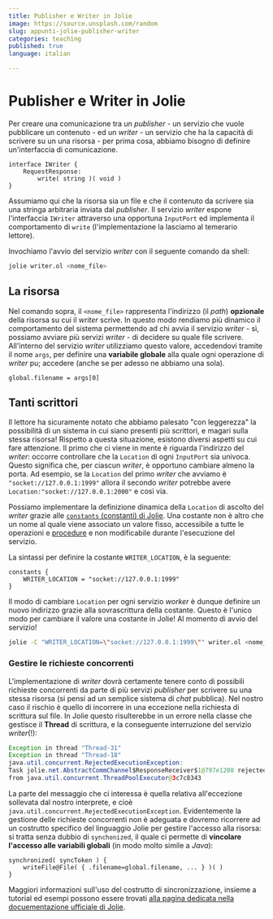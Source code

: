 ```yaml
---
title: Publisher e Writer in Jolie
image: https://source.unsplash.com/random
slug: appunti-jolie-publisher-writer
categories: teaching
published: true
language: italian

---
```


# Publisher e Writer in Jolie

Per creare una comunicazione tra un _publisher_ - un servizio che vuole pubblicare un contenuto - ed un _writer_ - un servizio che ha la capacità di scrivere su un una risorsa - per prima cosa, abbiamo bisogno di definire un'interfaccia di comunicazione.

```jolie
interface IWriter {
    RequestResponse:
        write( string )( void )
}
```

Assumiamo qui che la risorsa sia un file e che il contenuto da scrivere sia una stringa arbitraria inviata dal _publisher_. 
Il servizio _writer_ espone l'interfaccia `IWriter` attraverso una opportuna `InputPort` ed implementa il comportamento di `write` (l'implementazione la lasciamo al temerario lettore).

Invochiamo l'avvio del servizio _writer_ con il seguente comando da shell:

```bash
jolie writer.ol <nome_file>
```

## La risorsa

Nel comando sopra, il `<nome_file>` rappresenta l'indirizzo (il _path_) **opzionale** della risorsa su cui il _writer_ scrive. In questo modo rendiamo più dinamico il comportamento del sistema permettendo ad chi avvia il servizio _writer_ - sì, possiamo avviare più servizi _writer_ - di decidere su quale file scrivere.
All'interno del servizio _writer_ utilizziamo questo valore, accedendovi tramite il nome `args`, per definire una **variabile globale** alla quale ogni operazione di _writer_ pu; accedere (anche se per adesso ne abbiamo una sola).

```jolie
global.filename = args[0]
```

## Tanti scrittori

Il lettore ha sicuramente notato che abbiamo palesato "con leggerezza" la possibilità di un sistema in cui siano presenti più scrittori, e magari sulla stessa risorsa! 
Rispetto a questa situazione, esistono diversi  aspetti su cui fare attenzione. 
Il primo che ci viene in mente è riguarda l'indirizzo del _writer_: occorre controllare che la `Location` di ogni `InputPort` sia univoca. 
Questo significa che, per ciascun _writer_, è opportuno cambiare almeno la porta. Ad esempio, se la `Location` del primo _writer_ che avviamo è `"socket://127.0.0.1:1999"` allora il secondo _writer_ potrebbe avere `Location:"socket://127.0.0.1:2000"` e così via.

Possiamo implementare la definizione dinamica della `Location` di ascolto del _writer_ grazie alle [`constants` (constanti) di Jolie](https://jolielang.gitbook.io/docs/language-tools-and-standard-library/basics/constants).
Una costante non è altro che un nome al quale viene associato un valore fisso, accessibile a tutte le operazioni e [procedure](https://jolielang.gitbook.io/docs/language-tools-and-standard-library/basics/define) e non modificabile durante l'esecuzione del servizio.

La sintassi per definire la costante `WRITER_LOCATION`, è la seguente:

```jolie
constants {
    WRITER_LOCATION = "socket://127.0.0.1:1999"
}
```

Il modo di cambiare `Location` per ogni servizio _worker_ è dunque definire un nuovo indirizzo grazie alla sovrascrittura della costante. Questo è l'unico modo per cambiare il valore una costante in Jolie! Al momento di avvio del servizio!

```bash
jolie -C "WRITER_LOCATION=\"socket://127.0.0.1:1999\"" writer.ol <nome_file>
```

### Gestire le richieste concorrenti

L'implementazione di _writer_ dovrà certamente tenere conto di possibili richieste concorrenti da parte di più servizi _publisher_ per scrivere su una stessa risorsa (si pensi ad un semplice sistema di _chat_ pubblica).
Nel nostro caso il rischio è quello di incorrere in una eccezione nella richiesta di scrittura sul file. In Jolie questo risulterebbe in un errore nella classe che gestisce il **Thread** di scrittura, e la conseguente interruzione del servizio _writer_(!):

```java
Exception in thread "Thread-31" 
Exception in thread "Thread-18" 
java.util.concurrent.RejectedExecutionException: 
Task jolie.net.AbstractCommChannel$ResponseReceiver$1@797e1208 rejected 
from java.util.concurrent.ThreadPoolExecutor@3c7c8343
```

La parte del messaggio che ci interessa è quella relativa all'eccezione sollevata dal nostro interprete, e cioè `java.util.concurrent.RejectedExecutionException`. Evidentemente la gestione delle richieste concorrenti non è adeguata e dovremo ricorrere ad un costrutto specifico del linguaggio Jolie per gestire l'accesso alla risorsa: si tratta senza dubbio di `synchonized`, il quale ci permette di **vincolare l'accesso alle variabili globali** (in modo molto simile a _Java_):

```jolie
synchronized( syncToken ) {
    writeFile@File( { .filename=global.filename, ... } )( )
}
```

Maggiori informazioni sull'uso del costrutto di sincronizzazione, insieme a tutorial ed esempi possono essere trovati [alla pagina dedicata nella docuementazione ufficiale di Jolie](https://jolielang.gitbook.io/docs/language-tools-and-standard-library/basics/processes). 